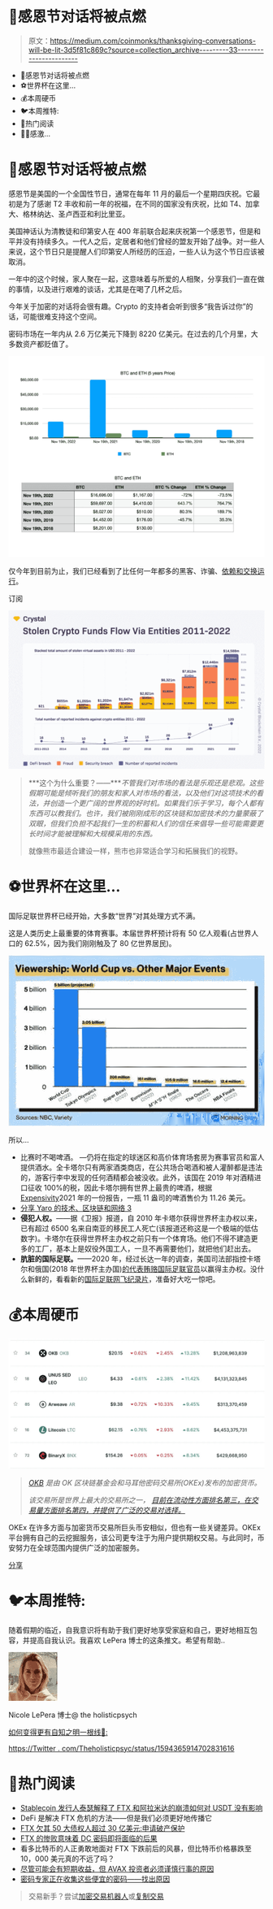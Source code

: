 # 🦃感恩节对话将被点燃

> 原文：<https://medium.com/coinmonks/thanksgiving-conversations-will-be-lit-3d5f81c869c?source=collection_archive---------33----------------------->

*   🦃感恩节对话将被点燃
*   ⚽世界杯在这里…
*   💰本周硬币
*   🐦本周推特:
*   📰热门阅读
*   🙏🏻感激…

# 🦃感恩节对话将被点燃

感恩节是美国的一个全国性节日，通常在每年 11 月的最后一个星期四庆祝。它最初是为了感谢 T2 丰收和前一年的祝福，在不同的国家没有庆祝，比如 T4、加拿大、格林纳达、圣卢西亚和利比里亚。

美国神话认为清教徒和印第安人在 400 年前联合起来庆祝第一个感恩节，但是和平并没有持续多久。一代人之后，定居者和他们曾经的盟友开始了战争。对一些人来说，这个节日只是提醒人们印第安人所经历的压迫，一些人认为这个节日应该被取消。

一年中的这个时候，家人聚在一起，这意味着与所爱的人相聚，分享我们一直在做的事情，以及进行艰难的谈话，尤其是在喝了几杯之后。

今年关于加密的对话将会很有趣。Crypto 的支持者会听到很多“我告诉过你”的话，可能很难支持这个空间。

密码市场在一年内从 2.6 万亿美元下降到 8220 亿美元。在过去的几个月里，大多数资产都贬值了。

![](img/4df3b6b99f1b6c631ed15b5b69d241df.png)

仅今年到目前为止，我们已经看到了比任何一年都多的黑客、诈骗、[依赖和](https://financial-dictionary.thefreedictionary.com/Depegging)[交换运行](https://en.wikipedia.org/wiki/Bank_run)。

订阅

![](img/4e5a640ef66284752aa5c481d24281fb.png)

> ***这个为什么重要？——****不管我们对市场的看法是乐观还是悲观。这些假期可能是倾听我们的朋友和家人对市场的看法，以及他们对这项技术的看法，并创造一个更广阔的世界观的好时机。如果我们乐于学习，每个人都有东西可以教我们。也许，我们被刚刚成形的区块链和加密技术的力量蒙蔽了双眼，但我们负担不起我们一生的积蓄和人们的信任来倡导一些可能需要更长时间才能被理解和大规模采用的东西。*
> 
> 就像熊市最适合建设一样，熊市也非常适合学习和拓展我们的视野。

# ⚽世界杯在这里…

国际足联世界杯已经开始，大多数“世界”对其处理方式不满。

这是人类历史上最重要的体育赛事。本届世界杯预计将有 50 亿人观看(占世界人口的 62.5%，因为我们刚刚触及了 80 亿世界居民)。

![](img/16d731d7d6adc162520320b69638fcde.png)

所以…

*   比赛时不喝啤酒。 —仍将在指定的球迷区和高价体育场套房为赛事官员和富人提供酒水。全卡塔尔只有两家酒类商店，在公共场合喝酒和被人灌醉都是违法的，游客行李中发现的任何酒精都会被没收。此外，该国在 2019 年对酒精进口征收 100%的税，因此卡塔尔拥有世界上最贵的啤酒，根据[Expensivity](http://expensivity.com/)2021 年的一份报告，一瓶 11 盎司的啤酒售价为 11.26 美元。
*   [分享 Yaro 的技术、区块链和网络 3](https://yarocelis.substack.com/?utm_source=substack&utm_medium=email&utm_content=share&action=share)
*   **侵犯人权。**——据《卫报》报道，自 2010 年卡塔尔获得世界杯主办权以来，已有超过 6500 名来自南亚的移民工人死亡(该报道还称这是一个极端的低估数字)。卡塔尔在获得世界杯主办权之前只有一个体育场。他们不得不建造更多的工厂，基本上是奴役外国工人，一旦不再需要他们，就把他们赶出去。
*   **肮脏的国际足联。**——2020 年，经过长达一年的调查，美国司法部指控卡塔尔和俄国(2018 年世界杯主办国)[的代表贿赂国际足联官员](https://www.nytimes.com/2020/04/06/sports/soccer/qatar-and-russia-bribery-world-cup-fifa.html)以赢得主办权。没什么新鲜的，看看新的[国际足联网飞纪录片](https://www.netflix.com/title/80221113)，准备好大吃一惊吧。

# 💰本周硬币

![](img/440ce089a66a5d2409f03700f3a34bf7.png)

> [*OKB*](http://okx.com/) *是由 OK 区块链基金会和马耳他密码交易所(OKEx)发布的加密货币。*
> 
> *该交易所是世界上最大的交易所之一，* [*目前在流动性方面排名第三，在交易量方面排名第四，并提供了广泛的交易对选择。*](https://coinmarketcap.com/exchanges/okex/)

OKEx 在许多方面与加密货币交易所巨头币安相似，但也有一些关键差异。OKEx 平台拥有自己的云挖掘服务，该公司更专注于为用户提供期权交易。与此同时，币安努力在全球范围内提供广泛的加密服务。

[分享](https://yarocelis.substack.com/p/will-defi-be-regulated?utm_source=substack&utm_medium=email&utm_content=share&action=share&token=eyJ1c2VyX2lkIjo4NzI4NzQyLCJwb3N0X2lkIjo4MDA4MzMzNywiaWF0IjoxNjY3MTc0NDI5LCJleHAiOjE2Njk3NjY0MjksImlzcyI6InB1Yi0yODIwMjIiLCJzdWIiOiJwb3N0LXJlYWN0aW9uIn0.C81cUJ8Y1qum-eXUC33tUVOk_UChL_PElDd80H9571w)

# 🐦本周推特:

随着假期的临近，自我意识将有助于我们更好地享受家庭和自己，更好地相互包容，并提高自我认识。我喜欢 LePera 博士的这条推文。希望有帮助..

![](img/cfa228001c0f628178515840101da6cd.png)

Nicole LePera 博士@ the holisticpsych

[如何变得更有自知之明一根线🧵:](https://twitter.com/Theholisticpsyc/status/1594365914702831616)

[https://Twitter . com/Theholisticpsyc/status/1594365914702831616](https://twitter.com/Theholisticpsyc/status/1594365914702831616)

# 📰热门阅读

*   [Stablecoin 发行人泰瑟解释了 FTX 和阿拉米达的崩溃如何对 USDT 没有影响](https://dailyhodl.com/2022/11/20/stablecoin-issuer-tether-explains-how-ftx-and-alameda-collapse-has-no-effect-on-usdt/)
*   DeFi 是解决 FTX 危机的方法——但是我们必须更好地传播它
*   [FTX 欠其 50 大债权人超过 30 亿美元:申请破产保护](https://cointelegraph.com/news/ftx-owes-over-3-billion-to-its-50-biggest-creditors-bankruptcy-filing)
*   [FTX 的惨败意味着 DC 密码即将面临的后果](https://cointelegraph.com/news/ftx-fiasco-means-consequences-for-crypto-out-of-washington-dc)
*   看多比特币的人正勇敢地面对 FTX 下跌前后的风暴，但比特币价格暴跌至 10，000 美元真的不远了吗？
*   [尽管可能会有短期收益，但 AVAX 投资者必须谨慎行事的原因](https://ambcrypto.com/reasons-avax-investors-must-tread-carefully-despite-probable-short-term-gains/)
*   [密码专家正在收集这些便宜的密码——找出原因](https://cryptonews.com/news/crypto-experts-are-accumulating-these-cryptos-while-theyre-cheap-find-out-why.htm)

> 交易新手？尝试[加密交易机器人](/coinmonks/crypto-trading-bot-c2ffce8acb2a)或[复制交易](/coinmonks/top-10-crypto-copy-trading-platforms-for-beginners-d0c37c7d698c)